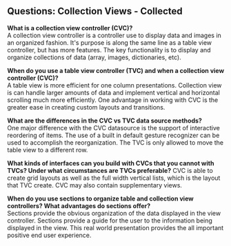 ## Questions: Collection Views - Collected  

**What is a collection view controller (CVC)?**  
A collection view controller is a controller use to display data and images in an organized fashion.  It's purpose is along the same line as a table view controller, but has more features.  The key functionality is to display and organize collections of data (array, images, dictionaries, etc).

**When do you use a table view controller (TVC) and when a collection view controller (CVC)?**  
A table view is more efficient for one column presentations.  Collection view is can handle larger amounts of data and implement vertical and horizontal scrolling much more efficiently. One advantage in working with CVC is the greater ease in creating custom layouts and transitions.

**What are the differences in the CVC vs TVC data source methods?**  
One major difference with the CVC datasource is the support of interactive reordering of items.  The use of a built in default gesture recognizer can be used to accomplish the reorganization.  The TVC is only allowed to move the table view to a different row.  

**What kinds of interfaces can you build with CVCs that you cannot with TVCs? Under what circumstances are TVCs preferable?** CVC is able to create grid layouts as well as the full width vertical lists, which is the layout that TVC create. CVC may also contain supplementary views.

**When do you use sections to organize table and collection view controllers? What advantages do sections offer?**  
Sections provide the obvious organization of the data displayed in the view controller.  Sections provide a guide for the user to the information being displayed in the view.  This real world presentation provides the all important positive end user experience.
